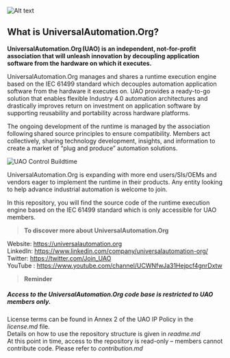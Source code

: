 ![Alt text](https://universalautomation.org/app/themes/UniversalAutomation/build/images/logo.svg?id=a1a2950c226477a79ca24ae6c3e1929c)

## What is UniversalAutomation.Org?

**UniversalAutomation.Org (UAO) is an independent, not-for-profit association that will unleash innovation by decoupling application software from the hardware on which it executes.**
  
  
UniversalAutomation.Org manages and shares a runtime execution engine based on the IEC 61499 standard which decouples automation application software from the hardware it executes on. UAO provides a ready-to-go solution that enables flexible Industry 4.0 automation architectures and drastically improves return on investment on application software by supporting reusability and portability across hardware platforms. 
  
  
The ongoing development of the runtime is managed by the association following shared source principles to ensure compatibility. Members act collectively, sharing technology development, insights, and information to create a market of “plug and produce” automation solutions. 


![UAO Control Buildtime](https://universalautomation.org/app/uploads/2022/11/RunTimeExecutionEngine_for_web.png)
  
UniversalAutomation.Org is expanding with more end users/SIs/OEMs and vendors eager to implement the runtime in their products. Any entity looking to help advance industrial automation is welcome to join.  

In this repository, you will find the source code of the runtime execution engine based on the IEC 61499 standard which is only accessible for UAO members.

>**To discover more about UniversalAutomation.Org**

Website: https://universalautomation.org  
LinkedIn: https://www.linkedin.com/company/universalautomation-org/  
Twitter: https://twitter.com/Join_UAO  
YouTube : https://www.youtube.com/channel/UCWNfwJa31Hejpcf4gnrDxtw


  
>**Reminder** 

##### Access to the UniversalAutomation.Org code base is restricted to UAO members only. 

License terms can be found in Annex 2 of the UAO IP Policy in the *license.md* file.  
Details on how to use the repository structure is given in *readme.md*  
At this point in time, access to the repository is read-only – members cannot contribute code. Please refer to *contribution.md*

